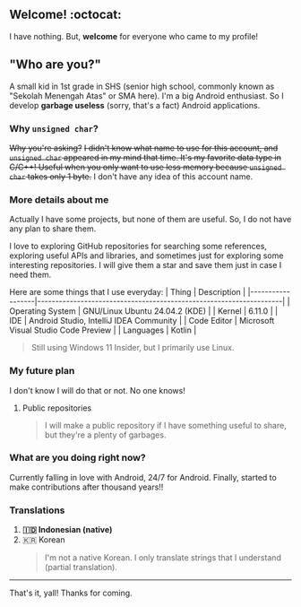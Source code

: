 <!--
### Hi there 👋
-->

## Welcome! :octocat:
I have nothing. But, **welcome** for everyone who came to my profile!

## "Who are you?"
A small kid in 1st grade in SHS (senior high school, commonly known as "Sekolah Menengah Atas" or SMA here). I'm a big Android enthusiast. So I develop **garbage useless** (sorry, that's a fact) Android applications.

### Why `unsigned char`?
~~Why you're asking?~~ ~~I didn't know what name to use for this account, and `unsigned char` appeared in my mind that time. It's my favorite data type in C/C++! Useful when you only want to use less memory because `unsigned char` takes only 1 byte.~~ I don't have any idea of this account name.

### More details about me
Actually I have some projects, but none of them are useful. So, I do not have any plan to share them.

I love to exploring GitHub repositories for searching some references, exploring useful APIs and libraries, and sometimes just for exploring some interesting repositories. I will give them a star and save them just in case I need them.

Here are some things that I use everyday:
|      Thing       |                      Description                                   |
|------------------|--------------------------------------------------------------------|
| Operating System | GNU/Linux Ubuntu 24.04.2 (KDE)                                     |
|     Kernel       | 6.11.0                                                             |
|       IDE        | Android Studio, IntelliJ IDEA Community                            |
|   Code Editor    | Microsoft Visual Studio Code Preview                               |
|    Languages     | Kotlin                                                             |

> Still using Windows 11 Insider, but I primarily use Linux.

### My future plan
I don't know I will do that or not. No one knows!

1. Public repositories
   > I will make a public repository if I have something useful to share, but they're a plenty of garbages.

### What are you doing right now?
Currently falling in love with Android, 24/7 for Android. Finally, started to make contributions after thousand years!!

### Translations
1. **🇮🇩 Indonesian (native)**  
2. 🇰🇷 Korean
   > I'm not a native Korean. I only translate strings that I understand (partial translation).

___
That's it, yall! Thanks for coming.

<!--
I love templates! So, please do not remove everything below. Thank you! :D
-->

<!--
**unsignedchar-256/unsignedchar-256** is a ✨ _special_ ✨ repository because its `README.md` (this file) appears on your GitHub profile.

Here are some ideas to get you started:

- 🔭 I’m currently working on ...
- 🌱 I’m currently learning ...
- 👯 I’m looking to collaborate on ...
- 🤔 I’m looking for help with ...
- 💬 Ask me about ...
- 📫 How to reach me: ...
- 😄 Pronouns: ...
- ⚡ Fun fact: ...
-->
